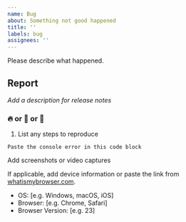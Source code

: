 ```yaml
---
name: Bug
about: Something not good happened
title: ''
labels: bug
assignees: ''
---
```


Please describe what happened.

## Report

_Add a description for release notes_

### :fire: or :face_with_head_bandage: or :snail:

1. List any steps to reproduce

```
Paste the console error in this code block
```

Add screenshots or video captures

If applicable, add device information or paste the link from [whatismybrowser.com](https://www.whatismybrowser.com).

- OS: [e.g. Windows, macOS, iOS]
- Browser: [e.g. Chrome, Safari]
- Browser Version: [e.g. 23]

